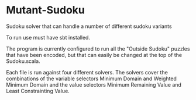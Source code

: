 # Mutant-Sudoku
Sudoku solver that can handle a number of different sudoku variants

To run use must have sbt installed. 

The program is currently configured to run all the "Outside Sudoku" puzzles that have been encoded, 
but that can easily be changed at the top of the Sudoku.scala. 

Each file is run against four different solvers. 
The solvers cover the combinations of the variable selectors Minimum Domain and Weighted Minimum Domain 
and the value selectors Minimum Remaining Value and Least Constrainting Value. 
